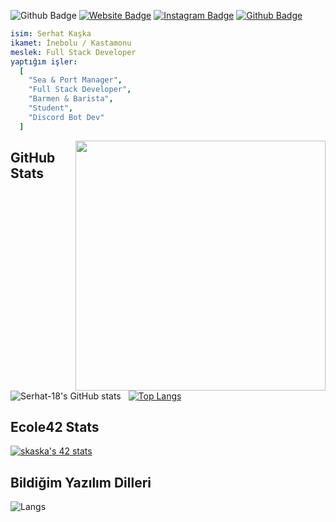 ![Github Badge](https://komarev.com/ghpvc/?username=Serhat-18&color=blueviolet)
[![Website Badge](https://img.shields.io/badge/-Website-1db5e7?style=flat-quare&labelColor=1db5e7&logo=internetexplorer&logoColor=white&link=link)](https://www.srhdev.xyz)
[![Instagram Badge](https://img.shields.io/badge/-Instagram-C13584?style=flat-quare&labelColor=C13584&logo=instagram&logoColor=white&link=link)](https://instagram.com/serhat.lua)
[![Github Badge](https://img.shields.io/badge/-Github-000000?style=flat-quare&labelColor=000000&logo=github&logoColor=white&link=link)](https://github.com/Serhat-18) 
```yaml
isim: Serhat Kaşka
ikamet: İnebolu / Kastamonu
meslek: Full Stack Developer
yaptığım işler:
  [
    "Sea & Port Manager",
    "Full Stack Developer",
    "Barmen & Barista",
    "Student",
    "Discord Bot Dev"
  ]


```
<img align="right" width="400px" src="https://user-images.githubusercontent.com/77089894/206934975-0e140d74-3d5e-4e2f-afde-c6e372e5274b.gif">

## GitHub Stats
![Serhat-18's GitHub stats](https://github-readme-stats.vercel.app/api?username=Serhat-18&show_icons=true&theme=dark) &nbsp;&nbsp;[![Top Langs](https://github-readme-stats.vercel.app/api/top-langs/?username=Serhat-18&layout=compact&theme=dark)](https://github.com/Serhat-18)
## Ecole42 Stats
[![skaska's 42 stats](https://badge42.vercel.app/api/v2/clg05bk9k001108mqrdthmhqm/stats?cursusId=9&coalitionId=piscine)](https://github.com/Serhat-18)
## Bildiğim Yazılım Dilleri
![Langs](https://skillicons.dev/icons?i=html,css,js,php,c,cs,lua,py,c++")
